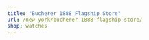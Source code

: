 ```yaml
---
title: "Bucherer 1888 Flagship Store"
url: /new-york/bucherer-1888-flagship-store/
shop: watches
---
```

